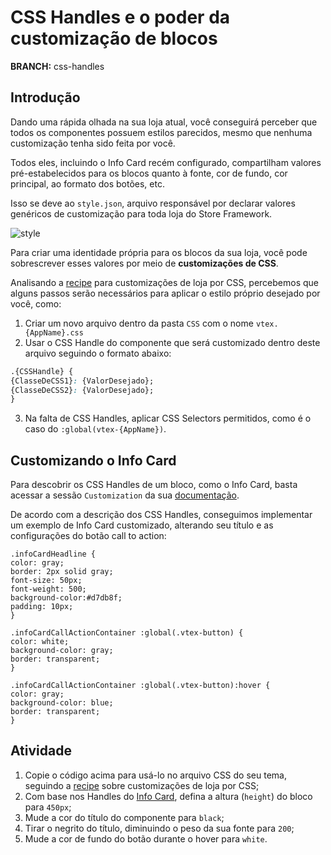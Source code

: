 # CSS Handles e o poder da customização de blocos

**BRANCH:** css-handles

## Introdução

Dando uma rápida olhada na sua loja atual, você conseguirá perceber que todos os componentes possuem estilos parecidos, mesmo que nenhuma customização tenha sido feita por você.  

Todos eles, incluindo o Info Card recém configurado, compartilham valores pré-estabelecidos para os blocos quanto à fonte, cor de fundo, cor principal, ao formato dos botões, etc.

Isso se deve ao `style.json`,  arquivo responsável por declarar valores genéricos de customização para toda loja do Store Framework. 

![style](https://user-images.githubusercontent.com/52087100/69889933-60854400-12d2-11ea-8d11-97aef0f3bf83.png)

Para criar uma identidade própria para os blocos da sua loja, você pode sobrescrever esses valores por meio de **customizações de CSS**.  

Analisando a [recipe](https://vtex.io/docs/recipes/style/using-css-handles-for-store-customization) para customizações de loja por CSS, percebemos que alguns passos serão necessários para aplicar o estilo próprio desejado por você, como:

1.  Criar um novo arquivo dentro da pasta `CSS` com o nome `vtex.{AppName}.css`
2.  Usar o CSS Handle do componente que será customizado dentro deste arquivo seguindo o formato abaixo:

```css
.{CSSHandle} {  
{ClasseDeCSS1}: {ValorDesejado};
{ClasseDeCSS2}: {ValorDesejado};  
}
```
3. Na falta de CSS Handles, aplicar CSS Selectors permitidos, como é o caso do `:global(vtex-{AppName})`. 

## Customizando o Info Card 

Para descobrir os CSS Handles de um bloco, como o Info Card, basta acessar a sessão `Customization` da sua [documentação](https://vtex.io/docs/components/all/vtex.store-components/info-card). 

De acordo com a descrição dos CSS Handles, conseguimos implementar um exemplo de Info Card customizado, alterando seu título e as configurações do botão call to action:

```
.infoCardHeadline {
color: gray;
border: 2px solid gray;
font-size: 50px;
font-weight: 500;
background-color:#d7db8f;
padding: 10px;
}

.infoCardCallActionContainer :global(.vtex-button) {
color: white;
background-color: gray;
border: transparent;
}

.infoCardCallActionContainer :global(.vtex-button):hover {
color: gray;
background-color: blue;
border: transparent;
}
```

## Atividade

1. Copie o código acima para usá-lo no arquivo CSS do seu tema, seguindo a [recipe](https://vtex.io/docs/recipes/style/using-css-handles-for-store-customization) sobre customizações de loja por CSS;
2. Com base nos Handles do [Info Card](https://vtex.io/docs/components/all/vtex.store-components/info-card), defina a altura (`height`) do bloco para `450px`;
3. Mude a cor do título do componente para `black`; 
4. Tirar o negrito do título, diminuindo o peso da sua fonte para `200`;
5. Mude a cor de fundo do botão durante o hover para `white`. 



